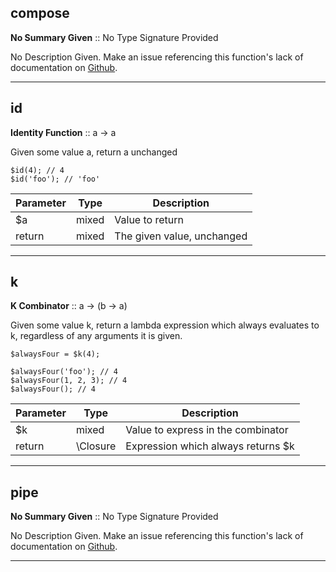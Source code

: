
## compose

__No Summary Given__ :: No Type Signature Provided



No Description Given. Make an issue referencing this function's lack of
                documentation on <a href="https://github.com/joseph-walker/vector">Github</a>.



---

## id

__Identity Function__ :: a -> a



Given some value a, return a unchanged

```
$id(4); // 4
$id('foo'); // 'foo'
```

Parameter | Type | Description
-|-|-
$a | mixed | Value to return
return | mixed | The given value, unchanged


---

## k

__K Combinator__ :: a -> (b -> a)



Given some value k, return a lambda expression which always evaluates to k, regardless
of any arguments it is given.

```
$alwaysFour = $k(4);

$alwaysFour('foo'); // 4
$alwaysFour(1, 2, 3); // 4
$alwaysFour(); // 4
```

Parameter | Type | Description
-|-|-
$k | mixed | Value to express in the combinator
return | \Closure | Expression which always returns $k


---

## pipe

__No Summary Given__ :: No Type Signature Provided



No Description Given. Make an issue referencing this function's lack of
                documentation on <a href="https://github.com/joseph-walker/vector">Github</a>.



---
